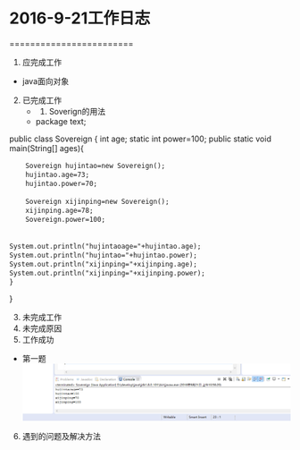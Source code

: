 # 2016-9-21工作日志
========================

1. 应完成工作
 * java面向对象
2. 已完成工作
   * 1.  Soverign的用法
   * package text;

public class Sovereign {
	int age;
	static int power=100;
	public static void main(String[] ages){
		
		Sovereign hujintao=new Sovereign();
		hujintao.age=73;
		hujintao.power=70;
		
		Sovereign xijinping=new Sovereign();
		xijinping.age=78;
		Sovereign.power=100;
		
	
	System.out.println("hujintaoage="+hujintao.age);
	System.out.println("hujintao="+hujintao.power);
	System.out.println("xijinping="+xijinping.age);
	System.out.println("xijinping="+xijinping.power);
	}
}

3. 未完成工作
4. 未完成原因
5. 工作成功
 * 第一题
 ![1](第一题.png)
6. 遇到的问题及解决方法
